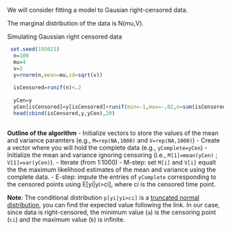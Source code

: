 

We will consider fitting a model to Gausian right-censored data. 

The marginal distribution of the data is N(mu,V).

Simulating Gaussian right censored data

```r
 set.seed(195021)
  n=100
  mu=4
  v=2
  y=rnorm(n,mean=mu,sd=sqrt(v))
  
  isCensored=runif(n)<.2
  
  yCen=y
  yCen[isCensored]=y[isCensored]+runif(min=-1,max=-.02,n=sum(isCensored)) 
  head(cbind(isCensored,y,yCen),20)
 
```

**Outline of the algorithm**
    - Initialize vectors to store the values of the mean and variance paramters (e.g., `M=rep(NA,1000)` and `V=rep(NA,1000)`)
    - Create a vector where you will hold the complete data (e.g., `yComplete=yCen`)
    - Initialize the mean and variance ignoring censoring (i.e., `M[1]=mean(yCen)` ; `V[1]=var(yCen)`).
    - Iterate (from 1:1000)
        - M-step: set `M[i]` and `V[i]` equalt the the maximum likelihood estimates of the mean and variance using the complete data.
        - E-step: impute the entries of `yComplete` corresponding to the censored points using E[yi|yi>ci], where ci is the censored time point.
        
 **Note**: The conditional distribution `p[yi|yi>ci]` is a [truncated normal distribution](https://en.wikipedia.org/wiki/Truncated_normal_distribution), you can find
     the expected value following the link. In our case, since data is right-censored, the minimum value (`a`) is the censoring point (`ci`)  and the maximum value (`b`) is infinite.
        
